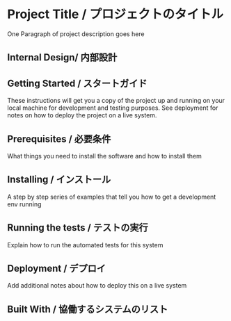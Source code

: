 # Project Title / プロジェクトのタイトル
One Paragraph of project description goes here

## Internal Design/ 内部設計

## Getting Started / スタートガイド
These instructions will get you a copy of the project up and running on your local machine for development and testing purposes. See deployment for notes on how to deploy the project on a live system.

## Prerequisites / 必要条件
What things you need to install the software and how to install them

## Installing / インストール
A step by step series of examples that tell you how to get a development env running

## Running the tests / テストの実行
Explain how to run the automated tests for this system

## Deployment / デプロイ
Add additional notes about how to deploy this on a live system

## Built With / 協働するシステムのリスト

